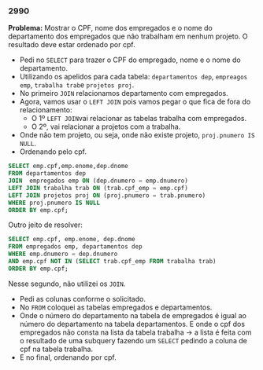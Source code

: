 ### 2990

**Problema:** Mostrar o CPF, nome dos empregados e o nome do departamento dos empregados que não trabalham em nenhum projeto. O resultado deve estar ordenado por cpf.

- Pedi no `SELECT` para trazer o CPF do empregado, nome e o nome do departamento.
- Utilizando os apelidos para cada tabela: `departamentos dep`, `empreagos emp`, `trabalha trab`e `projetos proj`.
- No primeiro `JOIN` relacionamos departamento com empregados.
- Agora, vamos usar o `LEFT JOIN` pois vamos pegar o que fica de fora do relacionamento:
    - O 1º `LEFT JOIN`vai relacionar as tabelas trabalha com empregados.
    - O 2º,  vai relacionar a projetos com a trabalha.
- Onde não tem projeto, ou seja, onde não existe projeto, `proj.pnumero IS NULL`.
- Ordenando pelo cpf.

```sql
SELECT emp.cpf,emp.enome,dep.dnome
FROM departamentos dep 
JOIN  empregados emp ON (dep.dnumero = emp.dnumero)
LEFT JOIN trabalha trab ON (trab.cpf_emp = emp.cpf)
LEFT JOIN projetos proj ON (proj.pnumero = trab.pnumero)
WHERE proj.pnumero IS NULL
ORDER BY emp.cpf;
```

Outro jeito de resolver:

```sql
SELECT emp.cpf, emp.enome, dep.dnome 
FROM empregados emp, departamentos dep
WHERE emp.dnumero = dep.dnumero 
AND emp.cpf NOT IN (SELECT trab.cpf_emp FROM trabalha trab)
ORDER BY emp.cpf;
```

Nesse segundo, não utilizei os `JOIN`.

- Pedi as colunas conforme o solicitado.
- No `FROM` coloquei as tabelas empregados e departamentos.
- Onde o número do departamento na tabela de empregados é igual ao número do departamento  na tabela departamentos. E onde o cpf dos empregados não consta na lista da tabela trabalha → a lista é feita com o resultado de uma subquery fazendo um `SELECT` pedindo a coluna de cpf na tabela trabalha.
- E no final, ordenando por cpf.